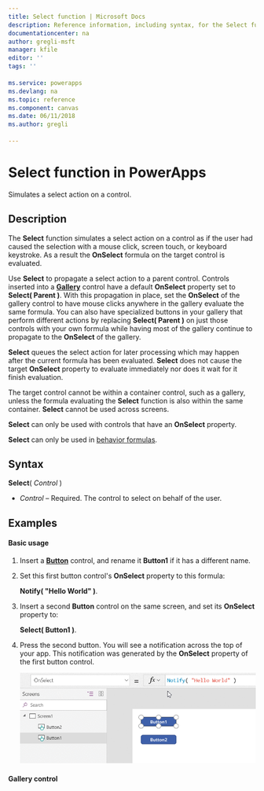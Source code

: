 ```yaml
---
title: Select function | Microsoft Docs
description: Reference information, including syntax, for the Select function in PowerApps
documentationcenter: na
author: gregli-msft
manager: kfile
editor: ''
tags: ''

ms.service: powerapps
ms.devlang: na
ms.topic: reference
ms.component: canvas
ms.date: 06/11/2018
ms.author: gregli

---
```

# Select function in PowerApps
Simulates a select action on a control.

## Description
The **Select** function simulates a select action on a control as if the user had caused the selection with a mouse click, screen touch, or keyboard keystroke.  As a result the **OnSelect** formula on the target control is evaluated.

Use **Select** to propagate a select action to a parent control.  Controls inserted into a **[Gallery](../controls/control-gallery.md)** control have a default **OnSelect** property set to **Select( Parent )**.  With this propagation in place, set the **OnSelect** of the gallery control to have mouse clicks anywhere in the gallery evaluate the same formula.  You can also have specialized buttons in your gallery that perform different actions by replacing **Select( Parent )** on just those controls with your own formula while having most of the gallery continue to propagate to the **OnSelect** of the gallery.  

**Select** queues the select action for later processing which may happen after the current formula has been evaluated.  **Select** does not cause the target **OnSelect** property to evaluate immediately nor does it wait for it finish evaluation.  

The target control cannot be within a container control, such as a gallery, unless the formula evaluating the **Select** function is also within the same container.  **Select** cannot be used across screens.

**Select** can only be used with controls that have an **OnSelect** property.  

**Select** can only be used in [behavior formulas](../working-with-formulas-in-depth.md).  

## Syntax
**Select**( *Control* )

* *Control* – Required.  The control to select on behalf of the user.  

## Examples

#### Basic usage

1. Insert a **[Button](../controls/control-button.md)** control, and rename it **Button1** if it has a different name.

2. Set this first button control's **OnSelect** property to this formula:

	**Notify( "Hello World" )**. 

2. Insert a second **Button** control on the same screen, and set its **OnSelect** property to:

	**Select( Button1 )**.

4. Press the second button.  You will see a notification across the top of your app.  This notification was generated by the **OnSelect** property of the first button control.

	![An animation showing the OnSelect property settings for the two buttons and the information banner when the second button is clicked](media/function-select/basic-select.gif)

#### Gallery control


